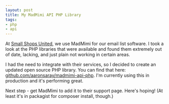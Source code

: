 ```yaml
---
layout: post
title: My MadMimi API PHP Library
tags:
- php
- api
---
```

At [Small Shops United](https://www.smallshopsunited.com), we use MadMimi for our email list software.  I took a look at the PHP libraries that were available and found them extremely out of date, lacking, and just plain not working in certain areas.  

I had the need to integrate with their services, so I decided to create an updated open source PHP library.  You can find that here: [github.com/aaronsaray/madmimi-api-php](https://github.com/aaronsaray/madmimi-api-php).  I'm currently using this in production and it's performing great.

Next step - get MadMimi to add it to their support page.  Here's hoping!  (At least it's in packagist for composer install, though.)
